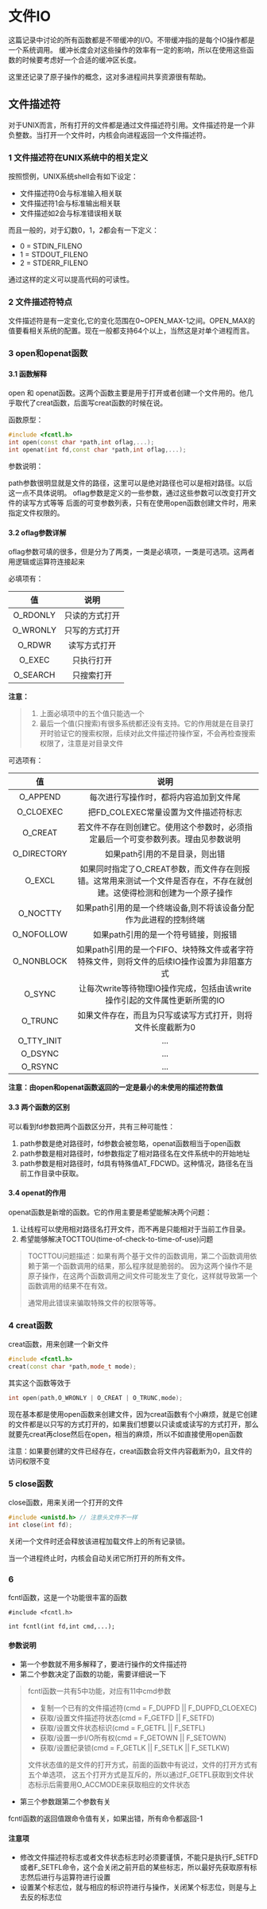 # 文件IO

这篇记录中讨论的所有函数都是不带缓冲的I/O。不带缓冲指的是每个IO操作都是一个系统调用。
缓冲长度会对这些操作的效率有一定的影响，所以在使用这些函数的时候要考虑好一个合适的缓冲区长度。

这里还记录了原子操作的概念，这对多进程间共享资源很有帮助。

## 文件描述符

对于UNIX而言，所有打开的文件都是通过文件描述符引用。文件描述符是一个非负整数。当打开一个文件时，内核会向进程返回一个文件描述符。

### 1 文件描述符在UNIX系统中的相关定义

按照惯例，UNIX系统shell会有如下设定：

* 文件描述符0会与标准输入相关联
* 文件描述符1会与标准输出相关联
* 文件描述如2会与标准错误相关联

而且一般的，对于幻数0，1，2都会有一下定义：

* 0 = STDIN_FILENO
* 1 = STDOUT_FILENO
* 2 = STDERR_FILENO

通过这样的定义可以提高代码的可读性。

### 2 文件描述符特点

文件描述符是有一定变化,它的变化范围在0~OPEN_MAX-1之间。OPEN_MAX的值要看相关系统的配置。现在一般都支持64个以上，当然这是对单个进程而言。

### 3 open和openat函数

#### 3.1 函数解释

open 和 openat函数。这两个函数主要是用于打开或者创建一个文件用的。他几乎取代了creat函数，后面写creat函数的时候在说。

函数原型：

```c++
#include <fcntl.h>
int open(const char *path,int oflag,...);
int openat(int fd,const char *path,int oflag,...);
```

参数说明：

path参数很明显就是文件的路径，这里可以是绝对路径也可以是相对路径。以后这一点不具体说明。
oflag参数是定义的一些参数，通过这些参数可以改变打开文件的读写方式等等
后面的可变参数列表，只有在使用open函数创建文件时，用来指定文件权限的。

#### 3.2  oflag参数详解

oflag参数可填的很多，但是分为了两类，一类是必填项，一类是可选项。这两者用逻辑或运算符连接起来

必填项有：

|值|说明|
|:--:|:--:|
|O_RDONLY|只读的方式打开|
|O_WRONLY|只写的方式打开|
|O_RDWR|读写方式打开|
|O_EXEC|只执行打开|
|O_SEARCH|只搜索打开|

**注意：** 

> 1. 上面必填项中的五个值只能选一个
> 2. 最后一个值(只搜索)有很多系统都还没有支持。它的作用就是在目录打开时验证它的搜索权限，后续对此文件描述符操作室，不会再检查搜索权限了，注意是对目录文件

可选项有：

|值|说明|
|:--:|:--:|
|O_APPEND|每次进行写操作时，都将内容追加到文件尾|
|O_CLOEXEC|把FD_COLEXEC常量设置为文件描述符标志|
|O_CREAT|若文件不存在则创建它。使用这个参数时，必须指定最后一个可变参数列表。理由见参数说明|
|O_DIRECTORY|如果path引用的不是目录，则出错|
|O_EXCL|如果同时指定了O_CREAT参数，而文件存在则报错。这常用来测试一个文件是否存在，不存在就创建。这使得检测和创建为一个原子操作|
|O_NOCTTY|如果path引用的是一个终端设备,则不将该设备分配作为此进程的控制终端|
|O_NOFOLLOW|如果path引用的是一个符号链接，则报错|
|O_NONBLOCK|如果path引用的是一个FIFO、块特殊文件或者字符特殊文件，则将文件的后续IO操作设置为非阻塞方式|
|O_SYNC|让每次write等待物理IO操作完成，包括由该write操作引起的文件属性更新所需的IO|
|O_TRUNC|如果文件存在，而且为只写或读写方式打开，则将文件长度截断为0|
|O_TTY_INIT|...|
|O_DSYNC|...|
|O_RSYNC|...|

**注意：由open和openat函数返回的一定是最小的未使用的描述符数值**

#### 3.3 两个函数的区别

可以看到fd参数把两个函数区分开，共有三种可能性：

1. path参数是绝对路径时，fd参数会被忽略，openat函数相当于open函数
2. path参数是相对路径时，fd参数指定了相对路径名在文件系统中的开始地址
3. path参数是相对路径时，fd具有特殊值AT_FDCWD。这种情况，路径名在当前工作目录中获取。

#### 3.4 openat的作用

openat函数是新增的函数。它的作用主要是希望能解决两个问题：

1. 让线程可以使用相对路径名打开文件，而不再是只能相对于当前工作目录。
2. 希望能够解决TOCTTOU(time-of-check-to-time-of-use)问题

> TOCTTOU问题描述：如果有两个基于文件的函数调用，第二个函数调用依赖于第一个函数调用的结果，那么程序就是脆弱的。
> 因为这两个操作不是原子操作，在这两个函数调用之间文件可能发生了变化，这样就导致第一个函数调用的结果不在有效。
> 
> 通常用此错误来骗取特殊文件的权限等等。

### 4 creat函数

creat函数，用来创建一个新文件

```c++
#include <fcntl.h>
creat(const char *path,mode_t mode);
```

其实这个函数等效于

```c++
int open(path,O_WRONLY | O_CREAT | O_TRUNC,mode);
```

现在基本都是使用open函数来创建文件，因为creat函数有个小麻烦，就是它创建的文件都是以只写的方式打开的，如果我们想要以只读或或读写的方式打开，那么就要先creat再close然后在open，相当的麻烦，所以不如直接使用open函数

注意：如果要创建的文件已经存在，creat函数会将文件内容截断为0，且文件的访问权限不变

### 5 close函数

close函数，用来关闭一个打开的文件

```c++
#include <unistd.h> // 注意头文件不一样
int close(int fd);
```

关闭一个文件时还会释放该进程加载文件上的所有记录锁。

当一个进程终止时，内核会自动关闭它所打开的所有文件。

### 6

fcntl函数，这是一个功能很丰富的函数

    #include <fcntl.h>
    
    int fcntl(int fd,int cmd,...);

#### 参数说明

* 第一个参数就不用多解释了，要进行操作的文件描述符
* 第二个参数决定了函数的功能，需要详细说一下

> fcntl函数一共有5中功能，对应有11中cmd参数
>
> * 复制一个已有的文件描述符(cmd = F_DUPFD || F_DUPFD_CLOEXEC) 
> * 获取/设置文件描述符状态(cmd = F_GETFD || F_SETFD)
> * 获取/设置文件状态标识(cmd = F_GETFL || F_SETFL)
> * 获取/设置一步I/O所有权(cmd = F_GETOWN || F_SETOWN)
> * 获取/设置纪录锁(cmd = F_GETLK || F_SETLK || F_SETLKW)
>
> 文件状态值的是文件的打开方式，前面的函数中有说过，文件的打开方式有五个单选项，
> 这五个打开方式是互斥的，所以通过F_GETFL获取到文件状态标示后需要用O_ACCMODE来获取相应的文件状态
>

* 第三个参数跟第二个参数有关

fcntl函数的返回值跟命令值有关，如果出错，所有命令都返回-1

#### 注意项

* 修改文件描述符标志或者文件状态标志时必须要谨慎，不能只是执行F_SETFD或者F_SETFL命令，这个会关闭之前开启的某些标志，所以最好先获取原有标志然后进行与运算符进行设置
* 设置某个标志位，就与相应的标识符进行与操作，关闭某个标志位，则是与上去反的标志位